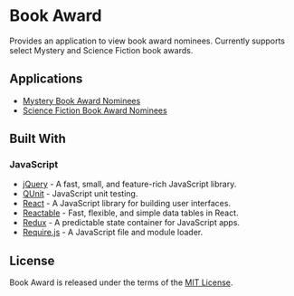 # Book Award

Provides an application to view book award nominees. Currently supports select Mystery and Science Fiction book awards.

## Applications

- [Mystery Book Award Nominees](https://jmthompson2015.github.io/bookaward/src/controller/MysteryBookAward.html)
- [Science Fiction Book Award Nominees](https://jmthompson2015.github.io/bookaward/src/controller/SciFiBookAward.html)

## Built With

### JavaScript

- [jQuery](https://jquery.com/) - A fast, small, and feature-rich JavaScript library.
- [QUnit](https://qunitjs.com/) - JavaScript unit testing.
- [React](https://facebook.github.io/react/) - A JavaScript library for building user interfaces.
- [Reactable](https://glittershark.github.io/reactable/) - Fast, flexible, and simple data tables in React.
- [Redux](https://redux.js.org/) - A predictable state container for JavaScript apps.
- [Require.js](https://requirejs.org/) - A JavaScript file and module loader.

## License

Book Award is released under the terms of the [MIT License](https://github.com/jmthompson2015/bookaward/blob/master/LICENSE.txt).
